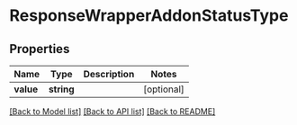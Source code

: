 # ResponseWrapperAddonStatusType

## Properties
Name | Type | Description | Notes
------------ | ------------- | ------------- | -------------
**value** | **string** |  | [optional] 

[[Back to Model list]](../../README.md#documentation-for-models) [[Back to API list]](../../README.md#documentation-for-api-endpoints) [[Back to README]](../../README.md)


